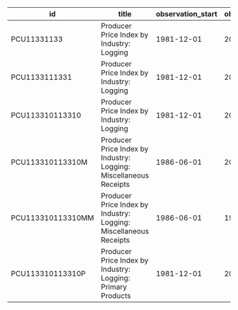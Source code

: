 | id                | title                                                             | observation_start   | observation_end   |
|-------------------|-------------------------------------------------------------------|---------------------|-------------------|
| PCU11331133       | Producer Price Index by Industry: Logging                         | 1981-12-01          | 2022-07-01        |
| PCU1133111331     | Producer Price Index by Industry: Logging                         | 1981-12-01          | 2022-07-01        |
| PCU113310113310   | Producer Price Index by Industry: Logging                         | 1981-12-01          | 2022-07-01        |
| PCU113310113310M  | Producer Price Index by Industry: Logging: Miscellaneous Receipts | 1986-06-01          | 2022-06-01        |
| PCU113310113310MM | Producer Price Index by Industry: Logging: Miscellaneous Receipts | 1986-06-01          | 1998-08-01        |
| PCU113310113310P  | Producer Price Index by Industry: Logging: Primary Products       | 1981-12-01          | 2022-07-01        |